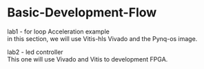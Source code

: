 # Basic-Development-Flow
lab1 - for loop Acceleration example  
in this section, we will use Vitis-hls Vivado and the Pynq-os image. 
  
lab2 - led controller  
This one will use Vivado and Vitis to development FPGA.

